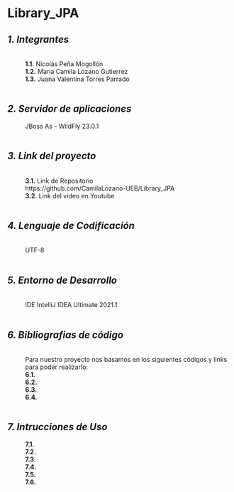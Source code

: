 # Library_JPA

<html>
<dl>
	<dt><h2><em> 1. Integrantes </em></h2></dt>
	<br>
	<dd><b>1.1.</b> Nicolás Peña Mogollón</dd>
	<dd><b>1.2.</b> María Camila Lozano Gutierrez</dd>
	<dd><b>1.3.</b> Juana Valentina Torres Parrado</dd>
	<br>
	<dt><h2><em>2. Servidor de aplicaciones</em></h2></dt>
	<dd>JBoss As - WildFly 23.0.1</dd>
	<br>
	<dt><h2><em> 3. Link del proyecto </em></h2></dt>
	<br>
	<dd><b>3.1.</b> Link de Repositorio</dd>
	<dd>https://github.com/CamilaLozano-UEB/Library_JPA</dd>
	<dd><b>3.2.</b> Link del video en Youtube</dd>
	<dd>  </dd>
	<br>
	<dt><h2><em> 4. Lenguaje de Codificación </em></h2></dt>
	<br>
	<dd> UTF-8 </dd>
	<br>
	<dt><h2><em> 5. Entorno de Desarrollo </em></h2></dt>
	<br>
	<dd> IDE IntelliJ IDEA Ultimate 2021.1</dd>
  <br>
	<dt><h2><em> 6. Bibliografias de código </em></h2></dt>
	<br>
	<dd> Para nuestro proyecto nos basamos en los siguientes códigos y links para poder realizarlo:</dd>
	<dd><b>6.1.</b> </dd>
	<dd><b>6.2.</b> </dd>
	<dd><b>6.3.</b> </dd>
	<dd><b>6.4.</b> </dd>
		<br>
	<dt><h2><em> 7. Intrucciones de Uso </em></h2></dt>
	<dd><b>7.1.</b> </dd>
	<dd><b>7.2.</b> </dd>
	<dd><b>7.3.</b> </dd>
	<dd><b>7.4.</b> </dd>
	<dd><b>7.5.</b> </dd>
	<dd><b>7.6.</b> </dd>
	</dl>
</html>
